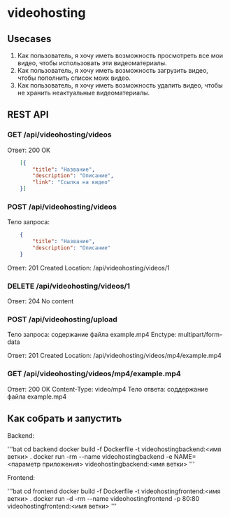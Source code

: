 # videohosting

## Usecases

1. Как пользователь, я хочу иметь возможность просмотреть все мои видео, чтобы использовать эти видеоматериалы.
2. Как пользователь, я хочу иметь возможность загрузить видео, чтобы пополнить список моих видео.
3. Как пользователь, я хочу иметь возможность удалить видео, чтобы не хранить неактуальные видеоматериалы.

## REST API

### GET /api/videohosting/videos

Ответ: 200  ОК
```json
    [{
        "title": "Hазвание",
        "description": "Описание",
        "link": "Ссылка на видео"
    }]
```

### POST /api/videohosting/videos

Тело запроса:

```json
    {
        "title": "Hазвание",
        "description": "Описание"
    }
```

Ответ: 201  Created
Location: /api/videohosting/videos/1

### DELETE /api/videohosting/videos/1

Ответ: 204  No content

### POST /api/videohosting/upload

Тело запроса: содержание файла example.mp4
Enctype: multipart/form-data

Ответ: 201 Created
Location: /api/videohosting/videos/mp4/example.mp4

### GET /api/videohosting/videos/mp4/example.mp4

Ответ: 200  ОК
Content-Type: video/mp4
Тело ответа: соддержание файла example.mp4

## Как собрать и запустить

Backend:

'''bat
cd backend
docker build -f Dockerfile -t videohostingbackend:<имя ветки> .
docker run -rm --name videohostingbackend -e NAME=<параметр приложения> videohostingbackend:<имя ветки>
'''

Frontend:

'''bat
cd frontend
docker build -f Dockerfile -t videohostingfrontend:<имя ветки> .
docker run -d -rm --name videohostingfrontend -p 80:80 videohostingfrontend:<имя ветки>
'''